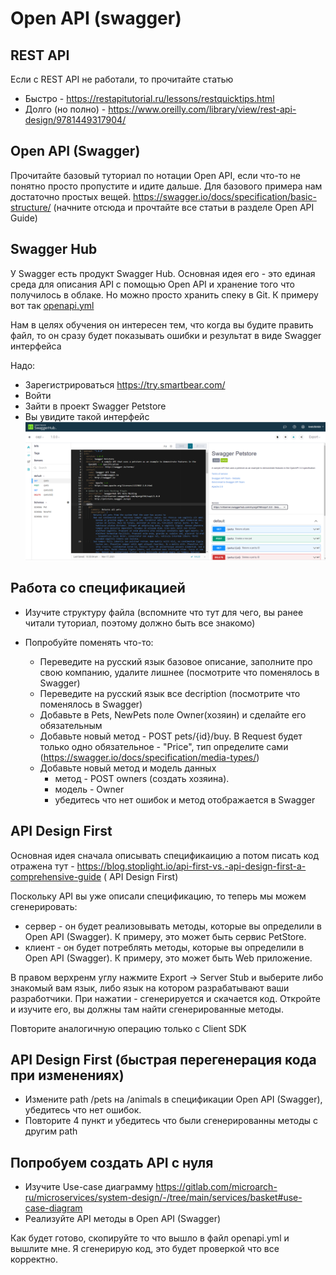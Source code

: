 # Open API (swagger)

## REST API
Eсли с REST API не работали, то прочитайте статью
- Быстро - https://restapitutorial.ru/lessons/restquicktips.html
- Долго (но полно) - https://www.oreilly.com/library/view/rest-api-design/9781449317904/

## Open API (Swagger)
Прочитайте базовый туториал по нотации Open API, если что-то не понятно просто пропустите и идите дальше. Для базового примера нам достаточно простых вещей. 
https://swagger.io/docs/specification/basic-structure/ (начните отсюда и прочтайте все статьи в разделе Open API Guide)

## Swagger Hub
У Swagger есть продукт Swagger Hub. Основная идея его - это единая среда для описания API с помощью Open API и хранение того что получилось в облаке. Но можно просто хранить спеку в Git. К примеру вот так [openapi.yml](/services/warehouse/contracts/openapi.yml)

Нам в целях обучения он интересен тем, что когда вы будите править файл, то он сразу будет показывать ошибки и результат в виде Swagger интерфейса

Надо:
- Зарегистрироваться https://try.smartbear.com/
- Войти
- Зайти в проект Swagger Petstore
- Вы увидите такой интерфейс
![swagger-hub](/img/swagger-hub.PNG)

## Работа со спецификацией
- Изучите структуру файла (вспомните что тут для чего, вы ранее читали туториал, поэтому должно быть все знакомо)

- Попробуйте поменять что-то:
    - Переведите на русский язык базовое описание, заполните про свою компанию, удалите лишнее (посмотрите что поменялось в Swagger) 
    - Переведите на русский язык все decription (посмотрите что поменялось в Swagger)
    - Добавьте в Pets, NewPets поле Owner(хозяин) и сделайте его обязательным
    - Добавьте новый метод - POST pets/{id}/buy. В Request будет только одно обязательное - "Price", тип определите сами (https://swagger.io/docs/specification/media-types/)
    - Добавьте новый метод и модель данных
        - метод - POST owners (создать хозяина).
        - модель - Owner
        - убедитесь что нет ошибок и метод отображается в Swagger

## API Design First
Основная идея сначала описывать спецификаицию а потом писать код отражена тут - https://blog.stoplight.io/api-first-vs.-api-design-first-a-comprehensive-guide ( API Design First)


Поскольку API вы уже описали спецификацию, то теперь мы можем сгенерировать:
- сервер - он будет реализовывать методы, которые вы определили в Open API (Swagger). К примеру, это может быть сервис PetStore.
- клиент - он будет потреблять методы, которые вы определили в Open API (Swagger). К примеру, это может быть Web приложение.

В правом верхренм углу нажмите Export -> Server Stub и выберите либо знакомый вам язык, либо язык на котором разрабатывают ваши разработчики.
При нажатии - сгенерируется и скачается код. Откройте и изучите его, вы должны там найти сгенерированные методы.

Повторите аналогичную операцию только с Client SDK

## API Design First (быстрая перегенерация кода при изменениях)
- Измените path /pets на /animals в спецификации Open API (Swagger), убедитесь что нет ошибок.
- Повторите 4 пункт и убедитесь что были сгенерированны методы с другим path


## Попробуем создать API с нуля
- Изучите Use-case диаграмму https://gitlab.com/microarch-ru/microservices/system-design/-/tree/main/services/basket#use-case-diagram
- Реализуйте API методы в Open API (Swagger)

Как будет готово, скопируйте то что вышло в файл openapi.yml и вышлите мне. 
Я сгенерирую код, это будет проверкой что все корректно.